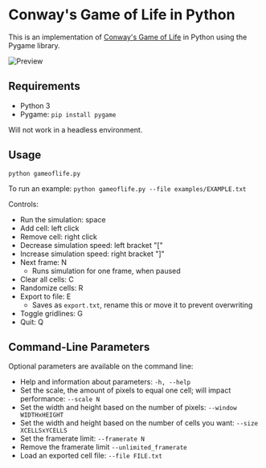 # Conway's Game of Life in Python
This is an implementation of [Conway's Game of Life](https://en.wikipedia.org/wiki/Conway%27s_Game_of_Life) in Python using the Pygame library.


![Preview](/preview.gif?raw=true)

## Requirements
* Python 3
* Pygame: `pip install pygame`

Will not work in a headless environment.

## Usage
`python gameoflife.py`

To run an example:
`python gameoflife.py --file examples/EXAMPLE.txt`

Controls:
* Run the simulation: space
* Add cell: left click
* Remove cell: right click
* Decrease simulation speed: left bracket "["
* Increase simulation speed: right bracket "]"
* Next frame: N
  * Runs simulation for one frame, when paused
* Clear all cells: C
* Randomize cells: R
* Export to file: E 
  * Saves as `export.txt`, rename this or move it to prevent overwriting
* Toggle gridlines: G
* Quit: Q

## Command-Line Parameters
Optional parameters are available on the command line:
* Help and information about parameters: `-h, --help`
* Set the scale, the amount of pixels to equal one cell; will impact performance: `--scale N`
* Set the width and height based on the number of pixels: `--window WIDTHxHEIGHT`
* Set the width and height based on the number of cells you want: `--size XCELLSxYCELLS`
* Set the framerate limit: `--framerate N`
* Remove the framerate limit `--unlimited_framerate`
* Load an exported cell file: `--file FILE.txt`